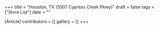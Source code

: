 +++
title = "Houston, TX (5507 Cypress Creek Pkwy)"
draft = false
tags = ["Store List"]
date = ""

[Article]
contributors = []
gallery = []
+++